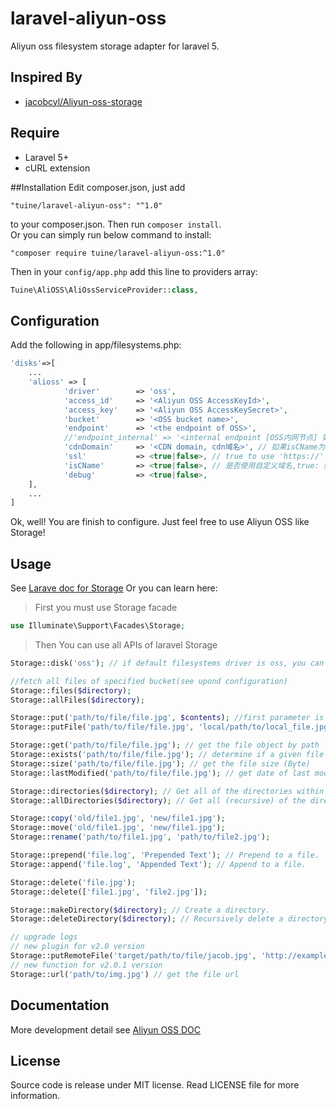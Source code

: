 # laravel-aliyun-oss
Aliyun oss filesystem storage adapter for laravel 5. 

## Inspired By
- [jacobcyl/Aliyun-oss-storage](https://github.com/jacobcyl/Aliyun-oss-storage) 

## Require
- Laravel 5+
- cURL extension

##Installation
Edit composer.json, just add

    "tuine/laravel-aliyun-oss": "^1.0"

to your composer.json. Then run `composer install`.  
Or you can simply run below command to install:

    "composer require tuine/laravel-aliyun-oss:^1.0"
    
Then in your `config/app.php` add this line to providers array:
```php
Tuine\AliOSS\AliOssServiceProvider::class,
```
## Configuration
Add the following in app/filesystems.php:
```php
'disks'=>[
    ...
    'alioss' => [
            'driver'        => 'oss',
            'access_id'     => '<Aliyun OSS AccessKeyId>',
            'access_key'    => '<Aliyun OSS AccessKeySecret>',
            'bucket'        => '<OSS bucket name>',
            'endpoint'      => '<the endpoint of OSS>',
            //'endpoint_internal' => '<internal endpoint [OSS内网节点] 如：oss-cn-shenzhen-internal.aliyuncs.com>', // v2.0.4 新增配置属性，如果为空，则默认使用 endpoint 配置(由于内网上传有点小问题未解决，请大家暂时不要使用内网节点上传，正在与阿里技术沟通中)
            'cdnDomain'     => '<CDN domain, cdn域名>', // 如果isCName为true, getUrl会判断cdnDomain是否设定来决定返回的url，如果cdnDomain未设置，则使用endpoint来生成url，否则使用cdn
            'ssl'           => <true|false>, // true to use 'https://' and false to use 'http://'. default is false,
            'isCName'       => <true|false>, // 是否使用自定义域名,true: 则Storage.url()会使用自定义的cdn或域名生成文件url， false: 则使用外部节点生成url
            'debug'         => <true|false>,
    ],
    ...
]
```
Ok, well! You are finish to configure. Just feel free to use Aliyun OSS like Storage!

## Usage
See [Larave doc for Storage](https://laravel.com/docs/5.2/filesystem#custom-filesystems)
Or you can learn here:

> First you must use Storage facade

```php
use Illuminate\Support\Facades\Storage;
```    
> Then You can use all APIs of laravel Storage

```php
Storage::disk('oss'); // if default filesystems driver is oss, you can skip this step

//fetch all files of specified bucket(see upond configuration)
Storage::files($directory);
Storage::allFiles($directory);

Storage::put('path/to/file/file.jpg', $contents); //first parameter is the target file path, second paramter is file content
Storage::putFile('path/to/file/file.jpg', 'local/path/to/local_file.jpg'); // upload file from local path

Storage::get('path/to/file/file.jpg'); // get the file object by path
Storage::exists('path/to/file/file.jpg'); // determine if a given file exists on the storage(OSS)
Storage::size('path/to/file/file.jpg'); // get the file size (Byte)
Storage::lastModified('path/to/file/file.jpg'); // get date of last modification

Storage::directories($directory); // Get all of the directories within a given directory
Storage::allDirectories($directory); // Get all (recursive) of the directories within a given directory

Storage::copy('old/file1.jpg', 'new/file1.jpg');
Storage::move('old/file1.jpg', 'new/file1.jpg');
Storage::rename('path/to/file1.jpg', 'path/to/file2.jpg');

Storage::prepend('file.log', 'Prepended Text'); // Prepend to a file.
Storage::append('file.log', 'Appended Text'); // Append to a file.

Storage::delete('file.jpg');
Storage::delete(['file1.jpg', 'file2.jpg']);

Storage::makeDirectory($directory); // Create a directory.
Storage::deleteDirectory($directory); // Recursively delete a directory.It will delete all files within a given directory, SO Use with caution please.

// upgrade logs
// new plugin for v2.0 version
Storage::putRemoteFile('target/path/to/file/jacob.jpg', 'http://example.com/jacob.jpg'); //upload remote file to storage by remote url
// new function for v2.0.1 version
Storage::url('path/to/img.jpg') // get the file url
```

## Documentation
More development detail see [Aliyun OSS DOC](https://help.aliyun.com/document_detail/32099.html?spm=a2c4g.11186623.6.767.34676ef9YWuxdO)
## License
Source code is release under MIT license. Read LICENSE file for more information.
